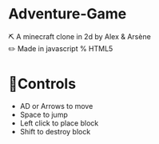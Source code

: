 # Adventure-Game
⛏️ A minecraft clone in 2d by Alex & Arsène \
✏️ Made in javascript % HTML5

# 🔀Controls
* AD or Arrows to move
* Space to jump
* Left click to place block
* Shift to destroy block
